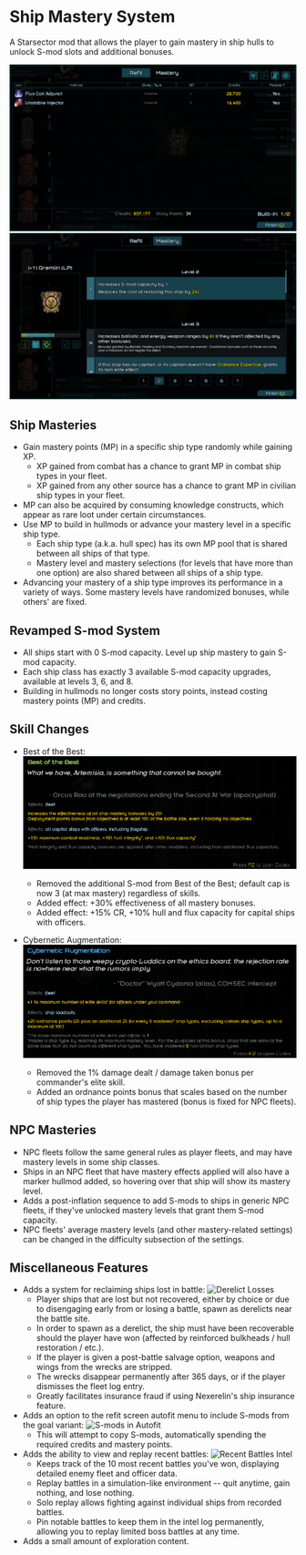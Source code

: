 # Ship Mastery System
A Starsector mod that allows the player to gain mastery in ship hulls to unlock S-mod slots and additional bonuses.

![Revamped build-in interface](https://raw.githubusercontent.com/qcwxezda/Starsector-Ship-Mastery-System/refs/heads/master/screenshots/hullmod_screen.png)
![Mastery panel](https://raw.githubusercontent.com/qcwxezda/Starsector-Ship-Mastery-System/refs/heads/master/screenshots/mastery_screen.png)

## Ship Masteries

- Gain mastery points (MP) in a specific ship type randomly while gaining XP.
    - XP gained from combat has a chance to grant MP in combat ship types in your fleet.
    - XP gained from any other source has a chance to grant MP in civilian ship types in your fleet.
- MP can also be acquired by consuming knowledge constructs, which appear as rare loot under certain circumstances.
- Use MP to build in hullmods or advance your mastery level in a specific ship type.
    - Each ship type (a.k.a. hull spec) has its own MP pool that is shared between all ships of that type.
    - Mastery level and mastery selections (for levels that have more than one option) are also shared between all ships of
      a ship type.
- Advancing your mastery of a ship type improves its performance in a variety of ways. Some mastery levels have randomized
  bonuses, while others' are fixed.

## Revamped S-mod System

- All ships start with 0 S-mod capacity. Level up ship mastery to gain S-mod capacity.
- Each ship class has exactly 3 available S-mod capacity upgrades, available at levels 3, 6, and 8.
- Building in hullmods no longer costs story points, instead costing mastery points (MP) and credits.

## Skill Changes

- Best of the Best:
![Best of the Best](https://raw.githubusercontent.com/qcwxezda/Starsector-Ship-Mastery-System/refs/heads/master/screenshots/best_of_the_best.png)
  - Removed the additional S-mod from Best of the Best; default cap is now 3 (at max mastery) regardless of skills.
  - Added effect: +30% effectiveness of all mastery bonuses.
  - Added effect: +15% CR, +10% hull and flux capacity for capital ships with officers.


- Cybernetic Augmentation:
![Cybernetic Augmentation](https://raw.githubusercontent.com/qcwxezda/Starsector-Ship-Mastery-System/refs/heads/master/screenshots/cybernetic_augmentation.png)
  - Removed the 1% damage dealt / damage taken bonus per commander's elite skill.
  - Added an ordnance points bonus that scales based on the number of ship types the player has mastered (bonus is fixed for NPC fleets).


## NPC Masteries

- NPC fleets follow the same general rules as player fleets, and may have mastery levels in some ship classes.
- Ships in an NPC fleet that have mastery effects applied will also have a marker hullmod added, so hovering over that
  ship will show its mastery level.
- Adds a post-inflation sequence to add S-mods to ships in generic NPC fleets, if they've unlocked mastery
  levels that grant them S-mod capacity.
- NPC fleets' average mastery levels (and other mastery-related settings) can be changed in the difficulty subsection of the settings.

## Miscellaneous Features

- Adds a system for reclaiming ships lost in battle:
![Derelict Losses](https://raw.githubusercontent.com/qcwxezda/Starsector-Ship-Mastery-System/refs/heads/master/screenshots/derelict_losses.png)
  - Player ships that are lost but not recovered, either by choice or due to disengaging early from or losing a battle, spawn as derelicts near the battle site.
  - In order to spawn as a derelict, the ship must have been recoverable should the player have won (affected by reinforced bulkheads / hull restoration / etc.).
  - If the player is given a post-battle salvage option, weapons and wings from the wrecks are stripped.
  - The wrecks disappear permanently after 365 days, or if the player dismisses the fleet log entry.
  - Greatly facilitates insurance fraud if using Nexerelin's ship insurance feature.
- Adds an option to the refit screen autofit menu to include S-mods from the goal variant:
![S-mods in Autofit](https://raw.githubusercontent.com/qcwxezda/Starsector-Ship-Mastery-System/refs/heads/master/screenshots/smods_in_fit.png)
  - This will attempt to copy S-mods, automatically spending the required credits and mastery points.
- Adds the ability to view and replay recent battles:
![Recent Battles Intel](https://raw.githubusercontent.com/qcwxezda/Starsector-Ship-Mastery-System/refs/heads/master/screenshots/recent_battles_intel.png)
  - Keeps track of the 10 most recent battles you've won, displaying detailed enemy fleet and officer data.
  - Replay battles in a simulation-like environment -- quit anytime, gain nothing, and lose nothing.
  - Solo replay allows fighting against individual ships from recorded battles.
  - Pin notable battles to keep them in the intel log permanently, allowing you to replay limited boss battles at any time.
- Adds a small amount of exploration content.